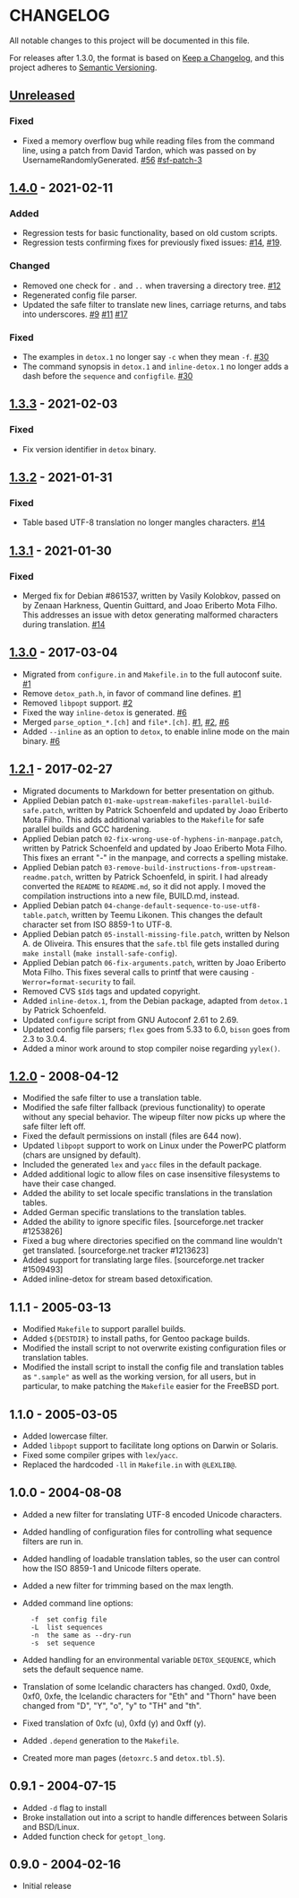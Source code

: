 # CHANGELOG
All notable changes to this project will be documented in this file.

For releases after 1.3.0, the format is based on
[Keep a Changelog](https://keepachangelog.com/en/1.0.0/), and this project
adheres to [Semantic Versioning](https://semver.org/spec/v2.0.0.html).

## [Unreleased]
### Fixed
- Fixed a memory overflow bug while reading files from the command line, using
  a patch from David Tardon, which was passed on by UsernameRandomlyGenerated.
  [#56] [#sf-patch-3]

## [1.4.0] - 2021-02-11
### Added
- Regression tests for basic functionality, based on old custom scripts.
- Regression tests confirming fixes for previously fixed issues: [#14], [#19].

### Changed
- Removed one check for `.` and `..` when traversing a directory tree. [#12]
- Regenerated config file parser.
- Updated the safe filter to translate new lines, carriage returns, and tabs
  into underscores. [#9] [#11] [#17]

### Fixed
- The examples in `detox.1` no longer say `-c` when they mean `-f`. [#30]
- The command synopsis in `detox.1` and `inline-detox.1` no longer adds a dash
  before the `sequence` and `configfile`. [#30]

## [1.3.3] - 2021-02-03
### Fixed
- Fix version identifier in `detox` binary.

## [1.3.2] - 2021-01-31
### Fixed
- Table based UTF-8 translation no longer mangles characters. [#14]

## [1.3.1] - 2021-01-30
### Fixed
- Merged fix for Debian #861537, written by Vasily Kolobkov, passed on by
  Zenaan Harkness, Quentin Guittard, and Joao Eriberto Mota Filho. This
  addresses an issue with detox generating malformed characters during
  translation. [#14]

## [1.3.0] - 2017-03-04

- Migrated from `configure.in` and `Makefile.in` to the full autoconf suite. [#1]
- Remove `detox_path.h`, in favor of command line defines. [#1]
- Removed `libpopt` support. [#2]
- Fixed the way `inline-detox` is generated. [#6]
- Merged `parse_option_*.[ch]` and `file*.[ch]`. [#1], [#2], [#6]
- Added `--inline` as an option to `detox`, to enable inline mode on the main
  binary. [#6]

## [1.2.1] - 2017-02-27

- Migrated documents to Markdown for better presentation on github.
- Applied Debian patch `01-make-upstream-makefiles-parallel-build-safe.patch`,
  written by Patrick Schoenfeld and updated by Joao Eriberto Mota Filho.  This
  adds additional variables to the `Makefile` for safe parallel builds and GCC
  hardening.
- Applied Debian patch `02-fix-wrong-use-of-hyphens-in-manpage.patch`, written
  by Patrick Schoenfeld and updated by Joao Eriberto Mota Filho.  This fixes an
  errant "-" in the manpage, and corrects a spelling mistake.
- Applied Debian patch `03-remove-build-instructions-from-upstream-readme.patch`,
  written by Patrick Schoenfeld, in spirit.  I had already converted the
  `README` to `README.md`, so it did not apply.  I moved the compilation
  instructions into a new file, BUILD.md, instead.
- Applied Debian patch `04-change-default-sequence-to-use-utf8-table.patch`,
  written by Teemu Likonen.  This changes the default character set from
  ISO 8859-1 to UTF-8.
- Applied Debian patch `05-install-missing-file.patch`, written by
  Nelson A. de Oliveira.  This ensures that the `safe.tbl` file gets installed
  during `make install` (`make install-safe-config`).
- Applied Debian patch `06-fix-arguments.patch`, written by
  Joao Eriberto Mota Filho.  This fixes several calls to printf that were
  causing `-Werror=format-security` to fail.
- Removed CVS `$Id$` tags and updated copyright.
- Added `inline-detox.1`, from the Debian package, adapted from `detox.1` by
  Patrick Schoenfeld.
- Updated `configure` script from GNU Autoconf 2.61 to 2.69.
- Updated config file parsers; `flex` goes from 5.33 to 6.0, `bison` goes from
  2.3 to 3.0.4.
- Added a minor work around to stop compiler noise regarding `yylex()`.

## [1.2.0] - 2008-04-12

- Modified the safe filter to use a translation table.
- Modified the safe filter fallback (previous functionality) to operate without
  any special behavior.  The wipeup filter now picks up where the safe filter
  left off.
- Fixed the default permissions on install (files are 644 now).
- Updated `libpopt` support to work on Linux under the PowerPC platform (chars
  are unsigned by default).
- Included the generated `lex` and `yacc` files in the default package.
- Added additional logic to allow files on case insensitive filesystems to have
  their case changed.
- Added the ability to set locale specific translations in the translation
  tables.
- Added German specific translations to the translation tables.
- Added the ability to ignore specific files.  [sourceforge.net tracker
  #1253826]
- Fixed a bug where directories specified on the command line wouldn't get
  translated. [sourceforge.net tracker #1213623]
- Added support for translating large files.  [sourceforge.net tracker
  #1509493]
- Added inline-detox for stream based detoxification.

## 1.1.1 - 2005-03-13

- Modified `Makefile` to support parallel builds.
- Added `${DESTDIR}` to install paths, for Gentoo package builds.
- Modified the install script to not overwrite existing configuration files or
  translation tables.
- Modified the install script to install the config file and translation tables
  as `".sample"` as well as the working version, for all users, but in
  particular, to make patching the `Makefile` easier for the FreeBSD port.

## 1.1.0 - 2005-03-05

- Added lowercase filter.
- Added `libpopt` support to facilitate long options on Darwin or Solaris.
- Fixed some compiler gripes with `lex`/`yacc`.
- Replaced the hardcoded `-ll` in `Makefile.in` with `@LEXLIB@`.

## 1.0.0 - 2004-08-08

- Added a new filter for translating UTF-8 encoded Unicode characters.
- Added handling of configuration files for controlling what sequence filters
  are run in.
- Added handling of loadable translation tables, so the user can control how
  the ISO 8859-1 and Unicode filters operate.
- Added a new filter for trimming based on the max length.
- Added command line options:

		-f	set config file
		-L	list sequences
		-n	the same as --dry-run
		-s	set sequence

- Added handling for an environmental variable `DETOX_SEQUENCE`, which sets the
  default sequence name.
- Translation of some Icelandic characters has changed.  0xd0, 0xde, 0xf0,
  0xfe, the Icelandic characters for "Eth" and "Thorn" have been changed from
  "D", "Y", "o", "y" to "TH" and "th".
- Fixed translation of 0xfc (u), 0xfd (y) and 0xff (y).
- Added `.depend` generation to the `Makefile`.
- Created more man pages (`detoxrc.5` and `detox.tbl.5`).

## 0.9.1 - 2004-07-15

- Added `-d` flag to install
- Broke installation out into a script to handle differences between Solaris
  and BSD/Linux.
- Added function check for `getopt_long`.

## 0.9.0 - 2004-02-16

- Initial release

[Unreleased]: https://github.com/dharple/detox/compare/v1.4.0...master
[1.4.0]: https://github.com/dharple/detox/compare/v1.3.3...v1.4.0
[1.3.3]: https://github.com/dharple/detox/compare/v1.3.2...v1.3.3
[1.3.2]: https://github.com/dharple/detox/compare/v1.3.1...v1.3.2
[1.3.1]: https://github.com/dharple/detox/compare/v1.3.0...v1.3.1
[1.3.0]: https://github.com/dharple/detox/compare/v1.2.1...v1.3.0
[1.2.1]: https://github.com/dharple/detox/compare/v1.2.0...v1.2.1
[1.2.0]: https://github.com/dharple/detox/releases/tag/v1.2.0

[#56]: https://github.com/dharple/detox/issues/56
[#30]: https://github.com/dharple/detox/issues/30
[#19]: https://github.com/dharple/detox/issues/19
[#17]: https://github.com/dharple/detox/issues/17
[#14]: https://github.com/dharple/detox/issues/14
[#12]: https://github.com/dharple/detox/issues/12
[#11]: https://github.com/dharple/detox/issues/11
[#9]: https://github.com/dharple/detox/issues/9
[#6]: https://github.com/dharple/detox/issues/6
[#2]: https://github.com/dharple/detox/issues/2
[#1]: https://github.com/dharple/detox/issues/1

[#sf-patch-3]: https://sourceforge.net/p/detox/patches/3/

[mikrosimage/detox]: https://github.com/mikrosimage/detox
